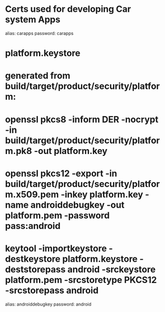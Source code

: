 # Certs used for developing Car system Apps
alias: carapps
password: carapps

# platform.keystore
# generated from build/target/product/security/platform:
#    openssl pkcs8 -inform DER -nocrypt -in build/target/product/security/platform.pk8 -out platform.key
#    openssl pkcs12 -export -in build/target/product/security/platform.x509.pem -inkey platform.key -name androiddebugkey -out platform.pem -password pass:android
#    keytool -importkeystore -destkeystore platform.keystore -deststorepass  android -srckeystore platform.pem -srcstoretype PKCS12 -srcstorepass  android
alias: androiddebugkey
password: android
